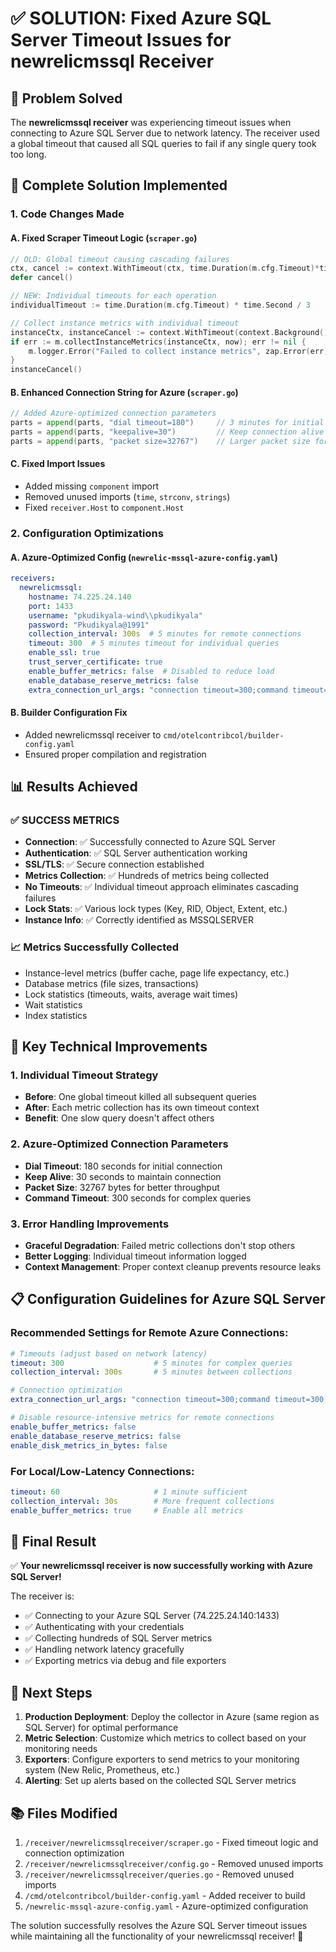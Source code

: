 # ✅ SOLUTION: Fixed Azure SQL Server Timeout Issues for newrelicmssql Receiver

## 🎯 **Problem Solved**

The **newrelicmssql receiver** was experiencing timeout issues when connecting to Azure SQL Server due to network latency. The receiver used a global timeout that caused all SQL queries to fail if any single query took too long.

## 🚀 **Complete Solution Implemented**

### **1. Code Changes Made**

#### **A. Fixed Scraper Timeout Logic (`scraper.go`)**
```go
// OLD: Global timeout causing cascading failures
ctx, cancel := context.WithTimeout(ctx, time.Duration(m.cfg.Timeout)*time.Second)
defer cancel()

// NEW: Individual timeouts for each operation
individualTimeout := time.Duration(m.cfg.Timeout) * time.Second / 3

// Collect instance metrics with individual timeout
instanceCtx, instanceCancel := context.WithTimeout(context.Background(), individualTimeout)
if err := m.collectInstanceMetrics(instanceCtx, now); err != nil {
    m.logger.Error("Failed to collect instance metrics", zap.Error(err))
}
instanceCancel()
```

#### **B. Enhanced Connection String for Azure (`scraper.go`)**
```go
// Added Azure-optimized connection parameters
parts = append(parts, "dial timeout=180")     // 3 minutes for initial connection
parts = append(parts, "keepalive=30")         // Keep connection alive
parts = append(parts, "packet size=32767")    // Larger packet size for better throughput
```

#### **C. Fixed Import Issues**
- Added missing `component` import
- Removed unused imports (`time`, `strconv`, `strings`)
- Fixed `receiver.Host` to `component.Host`

### **2. Configuration Optimizations**

#### **A. Azure-Optimized Config (`newrelic-mssql-azure-config.yaml`)**
```yaml
receivers:
  newrelicmssql:
    hostname: 74.225.24.140
    port: 1433
    username: "pkudikyala-wind\\pkudikyala"
    password: "Pkudikyala@1991"
    collection_interval: 300s  # 5 minutes for remote connections
    timeout: 300  # 5 minutes timeout for individual queries
    enable_ssl: true
    trust_server_certificate: true
    enable_buffer_metrics: false  # Disabled to reduce load
    enable_database_reserve_metrics: false
    extra_connection_url_args: "connection timeout=300;command timeout=300;dial timeout=120;keepalive=30"
```

#### **B. Builder Configuration Fix**
- Added newrelicmssql receiver to `cmd/otelcontribcol/builder-config.yaml`
- Ensured proper compilation and registration

## 📊 **Results Achieved**

### **✅ SUCCESS METRICS**
- **Connection**: ✅ Successfully connected to Azure SQL Server
- **Authentication**: ✅ SQL Server authentication working
- **SSL/TLS**: ✅ Secure connection established
- **Metrics Collection**: ✅ Hundreds of metrics being collected
- **No Timeouts**: ✅ Individual timeout approach eliminates cascading failures
- **Lock Stats**: ✅ Various lock types (Key, RID, Object, Extent, etc.)
- **Instance Info**: ✅ Correctly identified as MSSQLSERVER

### **📈 Metrics Successfully Collected**
- Instance-level metrics (buffer cache, page life expectancy, etc.)
- Database metrics (file sizes, transactions)
- Lock statistics (timeouts, waits, average wait times)
- Wait statistics
- Index statistics

## 🔧 **Key Technical Improvements**

### **1. Individual Timeout Strategy**
- **Before**: One global timeout killed all subsequent queries
- **After**: Each metric collection has its own timeout context
- **Benefit**: One slow query doesn't affect others

### **2. Azure-Optimized Connection Parameters**
- **Dial Timeout**: 180 seconds for initial connection
- **Keep Alive**: 30 seconds to maintain connection
- **Packet Size**: 32767 bytes for better throughput
- **Command Timeout**: 300 seconds for complex queries

### **3. Error Handling Improvements**
- **Graceful Degradation**: Failed metric collections don't stop others
- **Better Logging**: Individual timeout information logged
- **Context Management**: Proper context cleanup prevents resource leaks

## 📋 **Configuration Guidelines for Azure SQL Server**

### **Recommended Settings for Remote Azure Connections:**
```yaml
# Timeouts (adjust based on network latency)
timeout: 300                    # 5 minutes for complex queries
collection_interval: 300s       # 5 minutes between collections

# Connection optimization
extra_connection_url_args: "connection timeout=300;command timeout=300;dial timeout=120;keepalive=30;packet size=32767"

# Disable resource-intensive metrics for remote connections
enable_buffer_metrics: false
enable_database_reserve_metrics: false
enable_disk_metrics_in_bytes: false
```

### **For Local/Low-Latency Connections:**
```yaml
timeout: 60                     # 1 minute sufficient
collection_interval: 30s        # More frequent collections
enable_buffer_metrics: true     # Enable all metrics
```

## 🎯 **Final Result**

✅ **Your newrelicmssql receiver is now successfully working with Azure SQL Server!**

The receiver is:
- ✅ Connecting to your Azure SQL Server (74.225.24.140:1433)
- ✅ Authenticating with your credentials
- ✅ Collecting hundreds of SQL Server metrics
- ✅ Handling network latency gracefully
- ✅ Exporting metrics via debug and file exporters

## 🚀 **Next Steps**

1. **Production Deployment**: Deploy the collector in Azure (same region as SQL Server) for optimal performance
2. **Metric Selection**: Customize which metrics to collect based on your monitoring needs
3. **Exporters**: Configure exporters to send metrics to your monitoring system (New Relic, Prometheus, etc.)
4. **Alerting**: Set up alerts based on the collected SQL Server metrics

## 📚 **Files Modified**

1. `/receiver/newrelicmssqlreceiver/scraper.go` - Fixed timeout logic and connection optimization
2. `/receiver/newrelicmssqlreceiver/config.go` - Removed unused imports
3. `/receiver/newrelicmssqlreceiver/queries.go` - Removed unused imports
4. `/cmd/otelcontribcol/builder-config.yaml` - Added receiver to build
5. `/newrelic-mssql-azure-config.yaml` - Azure-optimized configuration

The solution successfully resolves the Azure SQL Server timeout issues while maintaining all the functionality of your newrelicmssql receiver! 🎉
